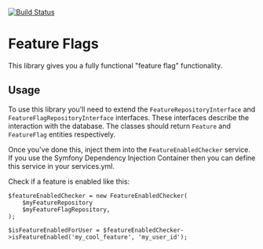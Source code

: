 [![Build Status](https://travis-ci.org/emmetog/feature-flags.svg?branch=master)](https://travis-ci.org/emmetog/feature-flags)

# Feature Flags

This library gives you a fully functional "feature flag" functionality.

## Usage

To use this library you'll need to extend the `FeatureRepositoryInterface` and `FeatureFlagRepositoryInterface`
interfaces. These interfaces describe the interaction with the database. The classes should return `Feature`
and `FeatureFlag` entities respectively.

Once you've done this, inject them into the `FeatureEnabledChecker` service. If you use the Symfony Dependency
Injection Container then you can define this service in your services.yml.

Check if a feature is enabled like this:

```
$featureEnabledChecker = new FeatureEnabledChecker(
    $myFeatureRepository
    $myFeatureFlagRepository,
);

$isFeatureEnabledForUser = $featureEnabledChecker->isFeatureEnabled('my_cool_feature', 'my_user_id');
```